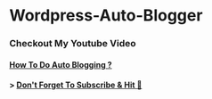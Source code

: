 # Wordpress-Auto-Blogger
### Checkout My Youtube Video 
#### [How To Do Auto Blogging ? ](http://bit.ly/wpautoblogger)
#### > [Don't Forget To Subscribe & Hit 🔔](https://www.youtube.com/channel/UCVmkRWxp3R8mMLSaZngQ2bg)
